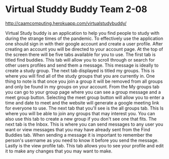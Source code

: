 # Virtual Studdy Buddy Team 2-08
http://caamcomputing.herokuapp.com/virtualstudybuddy/

Virtual Study buddy is an application to help you find people to study with during the strange times of the pandemic. 
To effectively use the application one should sign in with their google account and create a user profile. After creating
an account you will be directed to your account page. At the top of the screen there will be five tabs available for you 
to use. The first tab is titled find buddies. This tab will allow you to scroll through or search for other users profiles 
and send them a message. This message is ideally to create a study group. The next tab displayed is titled my groups. This 
is where you will find all of the study groups that you are currently in. One thing to note is that once you join a group
it will be removed from all groups and only be found in my groups on your account. From the My groups tab you can go to your
group page where you can see a group message and a meet group button. Selecting the meet group button will allow you to enter
a time and date to meet and the website will generate a google meeting link for everyone to use. The next tab that you'll see
is the all groups tab. This Is where you will be able to join any groups that may interest you. You can also use this tab to 
create a new group if you don't see one that fits. The next tab is the Inbox. This is where you can send messages to any user you
want or view messages that you may have already sent from the Find Buddies tab. When sending a message it is important to remember 
the person's username as you need to know it before you send the message. Lastly is the view profile tab. This tab allows you to see
your profile and edit it to make any changes that you may want to make. 

